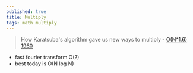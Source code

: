 ```yaml
---
published: true
title: Multiply
tags: math multiply
---
```

>  How Karatsuba's algorithm gave us new ways to multiply - [O(N^1.6) 1960](https://www.youtube.com/watch?v=cCKOl5li6YM)


- fast fourier transform O(?)
- best today is O(N log N)

